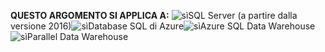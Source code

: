 <Token>**QUESTO ARGOMENTO SI APPLICA A:** ![sì](media/yes.png)SQL Server (a partire dalla versione 2016)![sì](media/yes.png)Database SQL di Azure![sì](media/yes.png)Azure SQL Data Warehouse ![sì](media/yes.png)Parallel Data Warehouse </Token>
